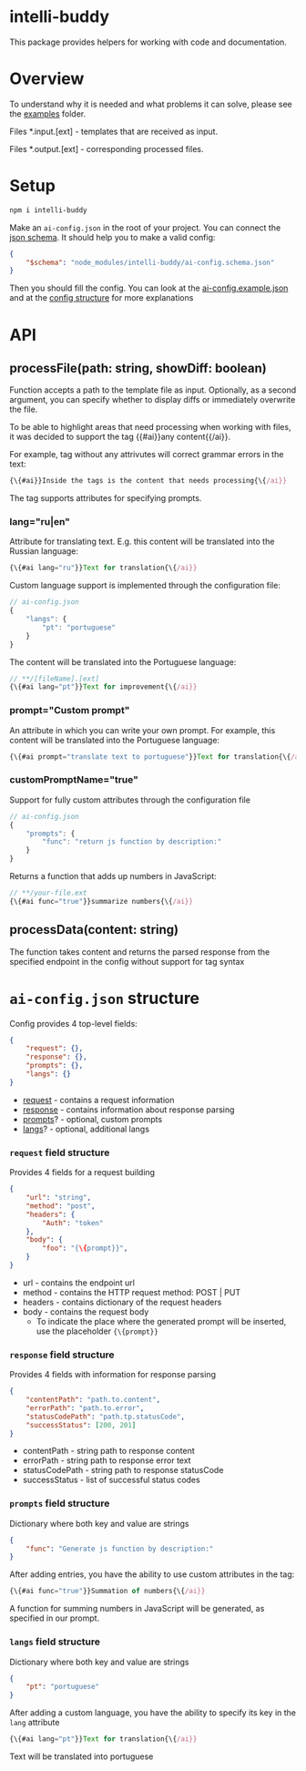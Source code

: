 # intelli-buddy

This package provides helpers for working with code and documentation.

# Overview

To understand why it is needed and what problems it can solve, please see the [examples](https://github.com/misbiheyv/intelli-buddy/tree/main/examples) folder.

Files *.input.[ext] - templates that are received as input.

Files *.output.[ext] - corresponding processed files.

# Setup
```bash
npm i intelli-buddy
```
Make an `ai-config.json` in the root of your project.
You can connect the [json schema](https://github.com/misbiheyv/intelli-buddy/blob/main/ai-config.schema.json). It should help you to make a valid config:

```json
{
	"$schema": "node_modules/intelli-buddy/ai-config.schema.json"
}
```

Then you should fill the config. You can look at the [ai-config.example.json](https://github.com/misbiheyv/intelli-buddy/blob/main/ai-config.example.json) and at the [config structure](#config) for more explanations

# API
## processFile(path: string, showDiff: boolean)
Function accepts a path to the template file as input. Optionally, as a second argument, you can specify whether to display diffs or immediately overwrite the file.

To be able to highlight areas that need processing when working with files, it was decided to support the tag {{#ai}}any content{{/ai}}.

For example, tag without any attrivutes will correct grammar errors in the text:
```js
{\{#ai}}Inside the tags is the content that needs processing{\{/ai}}
```
The tag supports attributes for specifying prompts.

### lang="ru|en"
Attribute for translating text. E.g. this content will be translated into the Russian language:
```js
{\{#ai lang="ru"}}Text for translation{\{/ai}}
```

Custom language support is implemented through the configuration file:
```js
// ai-config.json
{
	"langs": {
		"pt": "portuguese"
	}
}
```
The content will be translated into the Portuguese language:
```js
// **/[fileName].[ext]
{\{#ai lang="pt"}}Text for improvement{\{/ai}}
```

### prompt="Custom prompt"
An attribute in which you can write your own prompt. For example, this content will be translated into the Portuguese language:
```js
{\{#ai prompt="translate text to portuguese"}}Text for translation{\{/ai}}
```

### customPromptName="true"
Support for fully custom attributes through the configuration file
```js
// ai-config.json
{
	"prompts": {
		"func": "return js function by description:"
	}
}
```
Returns a function that adds up numbers in JavaScript:
```js
// **/your-file.ext
{\{#ai func="true"}}summarize numbers{\{/ai}}
```

## processData(content: string)
The function takes content and returns the parsed response from the specified endpoint in the config without support for tag syntax

# <a id="config"></a>`ai-config.json` structure
Config provides 4 top-level fields:
```json
{
	"request": {},
	"response": {},
	"prompts": {},
	"langs": {}
}
```
- [request](#request) - contains a request information
- [response](#response) - contains information about response parsing
- [prompts](#prompts)? - optional, custom prompts
- [langs](#langs)? - optional, additional langs

### <a id="request"></a>`request` field structure
Provides 4 fields for a request building
```json
{
	"url": "string",
	"method": "post",
	"headers": {
		"Auth": "token"
	},
	"body": {
		"foo": "{\{prompt}}",
	}
}
```
- url - contains the endpoint url
- method - contains the HTTP request method: POST | PUT
- headers - contains dictionary of the request headers
- body - contains the request body
	- To indicate the place where the generated prompt will be inserted, use the placeholder `{\{prompt}}`

### <a id="response"></a>`response` field structure
Provides 4 fields with information for response parsing
```json
{
	"contentPath": "path.to.content",
	"errorPath": "path.to.error",
	"statusCodePath": "path.tp.statusCode",
	"successStatus": [200, 201]
}
```
- contentPath - string path to response content
- errorPath - string path to response error text
- statusCodePath - string path to response statusCode
- successStatus - list of successful status codes

### <a id="prompts"></a>`prompts` field structure
Dictionary where both key and value are strings
```json
{
	"func": "Generate js function by description:"
}
```
After adding entries, you have the ability to use custom attributes in the tag:
```js
{\{#ai func="true"}}Summation of numbers{\{/ai}}
```
A function for summing numbers in JavaScript will be generated, as specified in our prompt.

### <a id="langs"></a>`langs` field structure
Dictionary where both key and value are strings
```json
{
	"pt": "portuguese"
}
```

After adding a custom language, you have the ability to specify its key in the `lang` attribute

```js
{\{#ai lang="pt"}}Text for translation{\{/ai}}
```
Text will be translated into portuguese
